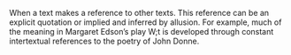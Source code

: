 When a text makes a reference to other texts. This reference can be an explicit quotation or implied and inferred by allusion.
For example, much of the meaning in Margaret Edson’s play W;t is developed through constant intertextual references to the poetry of John Donne.